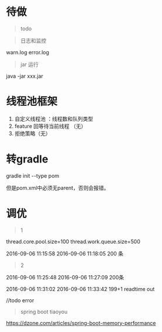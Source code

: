 # 待做
> todo

> 日志和监控

warn.log
error.log

> jar 运行

java -jar xxx.jar

# 线程池框架

1. 自定义线程池 ：线程数和队列类型
2. feature 回等待当前线程 （无）
3. 拒绝策略（无）

# 转gradle

gradle init --type pom

但是pom.xml中必须无parent，否则会报错。

# 调优
> 1


  thread.core.pool.size=100
  thread.work.queue.size=500


  2016-09-06 11:15:58 2016-09-06 11:18:05 200 条

> 2

  2016-09-06 11:25:48 2016-09-06 11:27:09 200条

  2016-09-06 11:31:02 2016-09-06 11:33:42 199+1 readtime out

  //todo error

> spring boot tiaoyou

https://dzone.com/articles/spring-boot-memory-performance